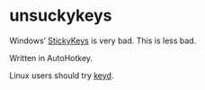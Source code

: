 # unsuckykeys

Windows’ [StickyKeys](https://en.wikipedia.org/wiki/Sticky_keys) is very
bad. This is less bad.

Written in AutoHotkey.

Linux users should try [keyd](https://github.com/rvaiya/keyd).
